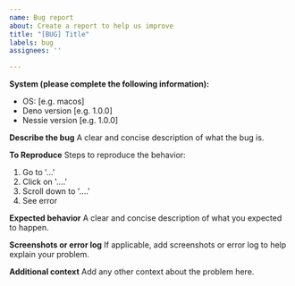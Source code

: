 ```yaml
---
name: Bug report
about: Create a report to help us improve
title: "[BUG] Title"
labels: bug
assignees: ''

---
```


**System (please complete the following information):**
 - OS: [e.g. macos]
 - Deno version [e.g. 1.0.0]
 - Nessie version [e.g. 1.0.0]

**Describe the bug**
A clear and concise description of what the bug is.

**To Reproduce**
Steps to reproduce the behavior:
1. Go to '...'
2. Click on '....'
3. Scroll down to '....'
4. See error

**Expected behavior**
A clear and concise description of what you expected to happen.

**Screenshots or error log**
If applicable, add screenshots or error log to help explain your problem.

**Additional context**
Add any other context about the problem here.
